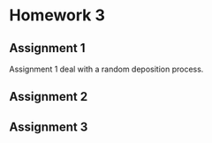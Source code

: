 # Homework 3
## Assignment 1
Assignment 1 deal with a random deposition process. 
## Assignment 2

## Assignment 3
